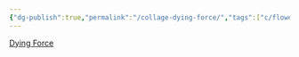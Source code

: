 ```yaml
---
{"dg-publish":true,"permalink":"/collage-dying-force/","tags":["c/flower","c/brown","c/blue","c/purple","c/crack","c/horixontal","c/YT","c/SG"],"created":"2024-01-02T20:00:13.724-05:00","updated":"2024-01-04T18:24:52.925-05:00"}
---
```



[Dying Force](https://www.instagram.com/p/CDzdpitBoWS/)
